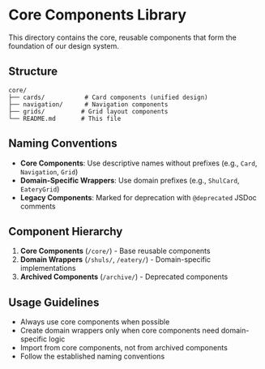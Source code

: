# Core Components Library

This directory contains the core, reusable components that form the foundation of our design system.

## Structure

```
core/
├── cards/           # Card components (unified design)
├── navigation/      # Navigation components
├── grids/          # Grid layout components
└── README.md       # This file
```

## Naming Conventions

- **Core Components**: Use descriptive names without prefixes (e.g., `Card`, `Navigation`, `Grid`)
- **Domain-Specific Wrappers**: Use domain prefixes (e.g., `ShulCard`, `EateryGrid`)
- **Legacy Components**: Marked for deprecation with `@deprecated` JSDoc comments

## Component Hierarchy

1. **Core Components** (`/core/`) - Base reusable components
2. **Domain Wrappers** (`/shuls/`, `/eatery/`) - Domain-specific implementations
3. **Archived Components** (`/archive/`) - Deprecated components

## Usage Guidelines

- Always use core components when possible
- Create domain wrappers only when core components need domain-specific logic
- Import from core components, not from archived components
- Follow the established naming conventions
